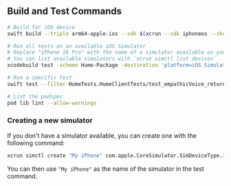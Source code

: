 ## Build and Test Commands

```bash
# Build for iOS device  
swift build --triple arm64-apple-ios --sdk $(xcrun --sdk iphoneos --show-sdk-path)

# Run all tests on an available iOS Simulator
# Replace "iPhone 16 Pro" with the name of a simulator available on your machine.
# You can list available simulators with `xcrun simctl list devices`
xcodebuild test -scheme Hume-Package -destination 'platform=iOS Simulator,name=iPhone 16 Pro'

# Run a specific test
swift test --filter HumeTests.HumeClientTests/test_empathicVoice_returnsLazily --triple arm64-apple-ios --sdk $(xcrun --sdk iphoneos --show-sdk-path)

# Lint the podspec
pod lib lint --allow-warnings
```

### Creating a new simulator

If you don't have a simulator available, you can create one with the following command:
```bash
xcrun simctl create "My iPhone" com.apple.CoreSimulator.SimDeviceType.iPhone-16-Pro
```
You can then use `"My iPhone"` as the name of the simulator in the test command.